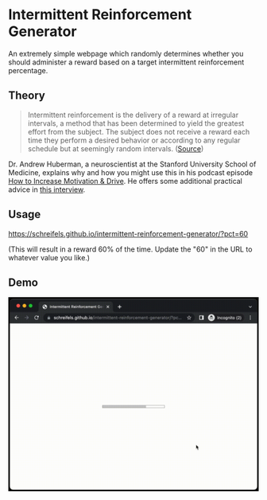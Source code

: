# Intermittent Reinforcement Generator

An extremely simple webpage which randomly determines whether you should administer a reward based on a target intermittent reinforcement percentage.

## Theory

> Intermittent reinforcement is the delivery of a reward at irregular intervals, a method that has been determined to yield the greatest effort from the subject. The subject does not receive a reward each time they perform a desired behavior or according to any regular schedule but at seemingly random intervals. ([Source](https://www.techtarget.com/whatis/definition/intermittent-reinforcement))

Dr. Andrew Huberman, a neuroscientist at the Stanford University School of Medicine, explains why and how you might use this in his podcast episode [How to Increase Motivation & Drive](https://youtu.be/vA50EK70whE?t=4405). He offers some additional practical advice in [this interview](https://youtu.be/31DMZLK_PPs?t=5356).

## Usage

https://schreifels.github.io/intermittent-reinforcement-generator/?pct=60

(This will result in a reward 60% of the time. Update the "60" in the URL to whatever value you like.)

## Demo

<img src="https://raw.githubusercontent.com/schreifels/intermittent-reinforcement-generator/main/demo.gif" alt="">
